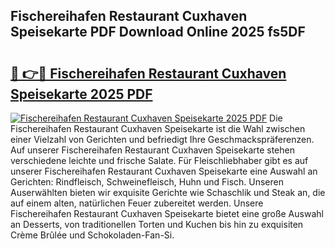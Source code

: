 ## Fischereihafen Restaurant Cuxhaven Speisekarte PDF Download Online 2025 fs5DF

# <h2><a href="http://gc8rmg1.nevu.top/?p=Fischereihafen+Restaurant+Cuxhaven+Speisekarte">🔗 👉🔴 Fischereihafen Restaurant Cuxhaven Speisekarte 2025 PDF</a></h2>

[![Fischereihafen Restaurant Cuxhaven Speisekarte 2025 PDF](https://i.imgur.com/dBaPXMq.png)](http://gc8rmg1.nevu.top/?p=Fischereihafen+Restaurant+Cuxhaven+Speisekarte)
Die Fischereihafen Restaurant Cuxhaven Speisekarte ist die Wahl zwischen einer Vielzahl von Gerichten und befriedigt Ihre Geschmackspräferenzen. Auf unserer Fischereihafen Restaurant Cuxhaven Speisekarte stehen verschiedene leichte und frische Salate. Für Fleischliebhaber gibt es auf unserer Fischereihafen Restaurant Cuxhaven Speisekarte eine Auswahl an Gerichten: Rindfleisch, Schweinefleisch, Huhn und Fisch. Unseren Auserwählten bieten wir exquisite Gerichte wie Schaschlik und Steak an, die auf einem alten, natürlichen Feuer zubereitet werden. Unsere Fischereihafen Restaurant Cuxhaven Speisekarte bietet eine große Auswahl an Desserts, von traditionellen Torten und Kuchen bis hin zu exquisiten Crème Brûlée und Schokoladen-Fan-Si.
